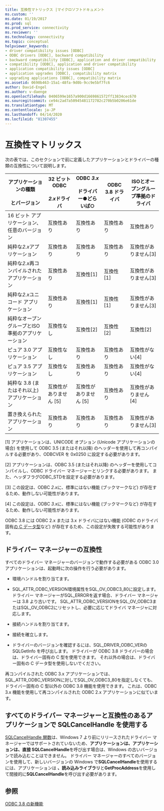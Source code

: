 ```yaml
---
title: 互換性マトリックス |マイクロソフトドキュメント
ms.custom: ''
ms.date: 01/19/2017
ms.prod: sql
ms.prod_service: connectivity
ms.reviewer: ''
ms.technology: connectivity
ms.topic: conceptual
helpviewer_keywords:
- driver compatibility issues [ODBC]
- ODBC drivers [ODBC], backward compatibility
- backward compatibility [ODBC], application and driver compatibility
- compatibility [ODBC], application and driver compatibility
- application compatibility issues [ODBC]
- application upgrades [ODBC], compatibility matrix
- upgrading applications [ODBC], compatibility matrix
ms.assetid: 0690b463-15a1-48fa-9d0b-9cc9e5bf7fc6
author: David-Engel
ms.author: v-daenge
ms.openlocfilehash: 0406599e1657a900d1669861572ff13834cec670
ms.sourcegitcommit: ce94c2ad7a50945481172782c270b5b0206e61de
ms.translationtype: MT
ms.contentlocale: ja-JP
ms.lasthandoff: 04/14/2020
ms.locfileid: "81307455"
---
```

# <a name="compatibility-matrix"></a>互換性マトリックス
次の表では、このセクションで前に定義したアプリケーションとドライバーの種類の互換性について説明します。  
  
|アプリケーションの種類<br /><br /> とバージョン|32 ビット ODBC<br /><br /> *2.x*ドライバ|ODBC *3.x*<br /><br /> ドライバー●どらいば○|ODBC 3.8 ドライバ|ISOとオープングループ準拠のドライバ|  
|--------------------------------------|-----------------------------------|---------------------------|---------------------|-----------------------------------------|  
|16 ビット アプリケーション、任意のバージョン|互換性あり|互換性あり|互換性あり|互換性あり|  
|純粋な*2.x*アプリケーション|互換性あり|互換性あり|互換性あり|互換性がありません[3]|  
|純粋な*2.x*再コンパイルされたアプリケーション|互換性あり|互換性[1]|互換性[1]|互換性がありません[3]|  
|純粋な*2.x*ユニコード アプリケーション|互換性あり|互換性[1]|互換性[1]|互換性がありません[3]|  
|純粋なオープングループとISO準拠のアプリケーション|互換性なし|互換性[2]|互換性[2]|互換性[2]|  
|ピュア 3.0 アプリケーション|互換性なし|互換性あり|互換性あり|互換性がない[4]|  
|ピュア 3.5 アプリケーション|互換性なし|互換性あり|互換性あり|互換性がない[4]|  
|純粋な 3.8 (またはそれ以上) アプリケーション|互換性がありません [5]|互換性がありません [5]|互換性あり|互換性がありません [4]|  
|置き換えられたアプリケーション|互換性あり|互換性あり|互換性あり|互換性がありません[3]|  
  
 [1] アプリケーションは、UNICODE オプション (Unicode アプリケーションの場合) を使用して ODBC 3.5 (またはそれ以降) のヘッダーを使用して再コンパイルする必要があり、ODBCVER を 0x0250 に設定する必要があります。  
  
 [2] アプリケーションは、ODBC 3.5 (またはそれ以降) のヘッダーを使用してコンパイルし、ODBC ドライバー マネージャーとリンクする必要があります。 また、ヘッダフラグODBC_STDを設定する必要があります。  
  
 [3] この設定は、ODBC *2.x*に、標準にはない機能 (ブックマークなど) が存在するため、動作しない可能性があります。  
  
 [4] この設定は、ODBC *3.x*に、標準にはない機能 (ブックマークなど) が存在するため、動作しない可能性があります。  
  
 ODBC 3.8 には ODBC 2.x または 3.x ドライバにはない機能 (ODBC のドライバ固有[の C データ型](../../../odbc/reference/develop-app/c-data-types-in-odbc.md)など) が存在するため、この設定が失敗する可能性があります。  
  
## <a name="driver-manager-compatibility"></a>ドライバー マネージャーの互換性  
 すべてのドライバー マネージャーのバージョンで動作する必要がある ODBC 3.0 アプリケーションは、起動時に次の操作を行う必要があります。  
  
-   環境ハンドルを割り当てます。  
  
-   SQL_ATTR_ODBC_VERSION環境属性をSQL_OV_ODBC3_80に設定します。 ドライバー マネージャーがSQL_ERRORを返す場合、ドライバー マネージャーは 3.8 より古いです。 SQL_ATTR_ODBC_VERSIONをSQL_OV_ODBC3またはSQL_OV_ODBC2にリセットし、必要に応じてドライバ マネージャに対応します。  
  
-   接続ハンドルを割り当てます。  
  
-   接続を確立します。  
  
-   ドライバーのバージョンを確認するには、SQL_DRIVER_ODBC_VERの SQLGetInfo を呼び出します。 ドライバーが ODBC 3.8 ドライバーの場合は、ドライバー固有の C 型を使用できます。 それ以外の場合は、ドライバー固有の C データ型を使用しないでください。  
  
 再コンパイルされた ODBC 3.x アプリケーションでは、SQL_ATTR_ODBC_VERSIONに対してSQL_OV_ODBC3_80を指定しなくても、ドライバー固有の C 型以外の ODBC 3.8 機能を使用できます。 これは、ODBC 3.x 機能を使用して再コンパイルされた ODBC 2.x アプリケーションに似ています。  
  
## <a name="using-sqlcancelhandle-in-an-application-compatible-with-all-driver-managers"></a>すべてのドライバー マネージャーと互換性のあるアプリケーションで SQLCancelHandle を使用する  
 [SQLCancelHandle 関数](../../../odbc/reference/syntax/sqlcancelhandle-function.md)は、Windows 7 より前にリリースされたドライバー マネージャーではサポートされていないため、**アプリケーションは、アプリケーションは、直接 SQLCancelHandle**を呼び出す場合は、Windows の古いバージョンで読み込むことはできません。 ドライバー マネージャーのすべてのバージョンを使用して、新しいバージョンの Windows で**SQLCancelHandle**を使用するには、アプリケーションは **、読み込みライブラリ**と**GetProcAddress**を使用して間接的に**SQLCancelHandle**を呼び出す必要があります。  
  
## <a name="see-also"></a>参照  
 [ODBC 3.8 の新機能](../../../odbc/reference/what-s-new-in-odbc-3-8.md)
